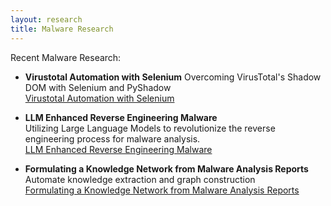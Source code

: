 ```yaml
---
layout: research
title: Malware Research
---
```


Recent Malware Research:

- **Virustotal Automation with Selenium**
  Overcoming VirusTotal's Shadow DOM with Selenium and PyShadow  
  [Virustotal Automation with Selenium](http://research.richards.ai/research/automation_vt)

- **LLM Enhanced Reverse Engineering Malware**  
  Utilizing Large Language Models to revolutionize the reverse engineering process for malware analysis.  
  [LLM Enhanced Reverse Engineering Malware](http://research.richards.ai/research/project-lupine.html)

- **Formulating a Knowledge Network from Malware Analysis Reports**  
    Automate knowledge extraction and graph construction  
    [Formulating a Knowledge Network from Malware Analysis Reports](http://research.richards.ai/research/MKG.html)


